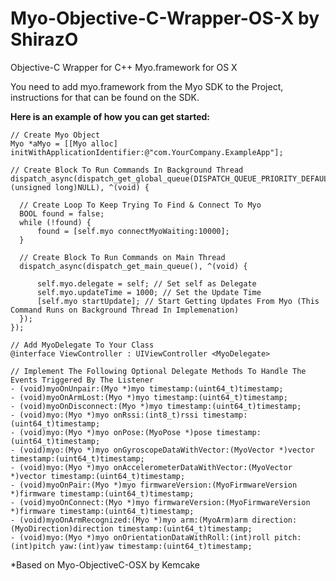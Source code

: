 Myo-Objective-C-Wrapper-OS-X by ShirazO
============================

Objective-C Wrapper for C++ Myo.framework for OS X

You need to add myo.framework from the Myo SDK to the Project, instructions for that can be found on the SDK.

<B>Here is an example of how you can get started:</B>

    // Create Myo Object
    Myo *aMyo = [[Myo alloc] initWithApplicationIdentifier:@"com.YourCompany.ExampleApp"];
      
    // Create Block To Run Commands In Background Thread
    dispatch_async(dispatch_get_global_queue(DISPATCH_QUEUE_PRIORITY_DEFAULT, (unsigned long)NULL), ^(void) {
      
      // Create Loop To Keep Trying To Find & Connect To Myo
      BOOL found = false;
      while (!found) {
          found = [self.myo connectMyoWaiting:10000];
      }
      
      // Create Block To Run Commands on Main Thread
      dispatch_async(dispatch_get_main_queue(), ^(void) {
          
          self.myo.delegate = self; // Set self as Delegate
          self.myo.updateTime = 1000; // Set the Update Time
          [self.myo startUpdate]; // Start Getting Updates From Myo (This Command Runs on Background Thread In Implemenation)
      });
    });
    
    // Add MyoDelegate To Your Class
    @interface ViewController : UIViewController <MyoDelegate>
    
    // Implement The Following Optional Delegate Methods To Handle The Events Triggered By The Listener
    - (void)myoOnUnpair:(Myo *)myo timestamp:(uint64_t)timestamp;
    - (void)myoOnArmLost:(Myo *)myo timestamp:(uint64_t)timestamp;
    - (void)myoOnDisconnect:(Myo *)myo timestamp:(uint64_t)timestamp;
    - (void)myo:(Myo *)myo onRssi:(int8_t)rssi timestamp:(uint64_t)timestamp;
    - (void)myo:(Myo *)myo onPose:(MyoPose *)pose timestamp:(uint64_t)timestamp;
    - (void)myo:(Myo *)myo onGyroscopeDataWithVector:(MyoVector *)vector timestamp:(uint64_t)timestamp;
    - (void)myo:(Myo *)myo onAccelerometerDataWithVector:(MyoVector *)vector timestamp:(uint64_t)timestamp;
    - (void)myoOnPair:(Myo *)myo firmwareVersion:(MyoFirmwareVersion *)firmware timestamp:(uint64_t)timestamp;
    - (void)myoOnConnect:(Myo *)myo firmwareVersion:(MyoFirmwareVersion *)firmware timestamp:(uint64_t)timestamp;
    - (void)myoOnArmRecognized:(Myo *)myo arm:(MyoArm)arm direction:(MyoDirection)direction timestamp:(uint64_t)timestamp;
    - (void)myo:(Myo *)myo onOrientationDataWithRoll:(int)roll pitch:(int)pitch yaw:(int)yaw timestamp:(uint64_t)timestamp;
    
*Based on Myo-ObjectiveC-OSX by Kemcake
